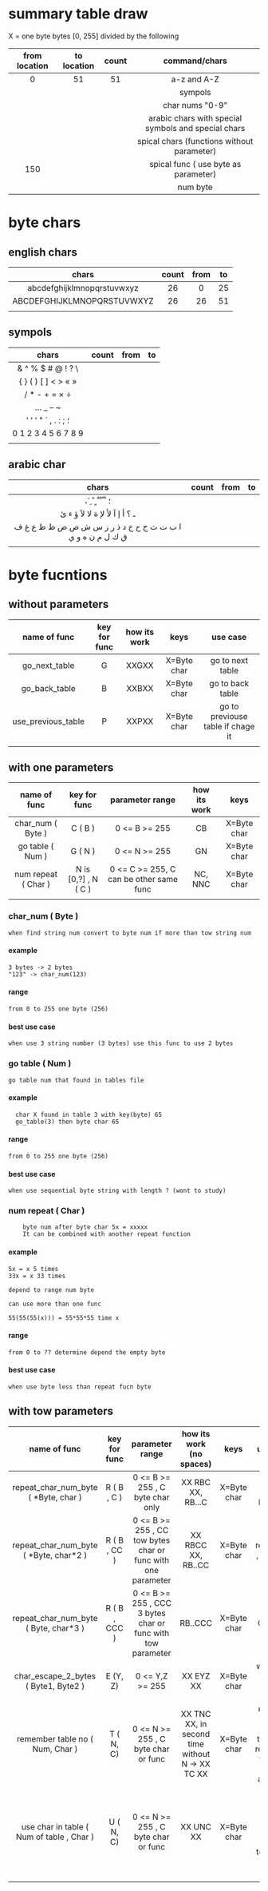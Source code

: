 # summary table draw
X = one byte 
bytes [0, 255] divided by the following

| from location | to location | count | command/chars                                       |
|:-------------:|:-----------:|:-----:|:---------------------------------------------------:|
| 0             | 51          | 51    | a-z and A-Z                                         |
|               |             |       | sympols                                             |
|               |             |       | char nums "0-9"                                     |
|               |             |       | arabic chars with special symbols and special chars |
|               |             |       | spical chars (functions without parameter)          |
| 150           |             |       | spical func ( use byte as parameter)                |
|               |             |       | num byte                                            |



# byte chars

##  english chars
| chars                      | count | from | to |
|:--------------------------:|:-----:|:----:|:--:|
| abcdefghijklmnopqrstuvwxyz | 26    | 0    | 25 |
| ABCDEFGHIJKLMNOPQRSTUVWXYZ | 26    | 26   | 51 |
|                            |       |      |    |

## sympols
| chars               | count | from | to |
|:-------------------:|:-----:|:----:|:--:|
| & ^ % $ # @ ! ? \   |       |      |    |
| { } ( ) [ ] < > « » |       |      |    |
| / * - + = × ÷       |       |      |    |
| … _ – ~             |       |      |    |
| ’ ‘ ' " ` , . : ; ؛ |       |      |    |
| 0 1 2 3 4 5 6 7 8 9 |       |      |    |
|                     |       |      |    |

## arabic char
| chars                                                     | count | from | to |
|:---------------------------------------------------------:|:-----:|:----:|:--:|
| ، َ  ِ  ً  ٍ  ُ  ٌ  ّ  ْ ؛                                |       |      |    |
| ـ ؟ أ إ آ ﻷ ﻹ ة ﻻ ﻵ ؤ ء ئ ||||
|  ا ب ت ث ج ح خ د ذ ر ز س ش ص ض ط ظ ع غ  ف ق ك ل م ن ه و ي |       |      |    |
|                                                           |       |      |    |

# byte fucntions

## without parameters
| name of func       | key for func | how its work | keys        | use case                           |
|:------------------:|:------------:|:------------:|:-----------:|:----------------------------------:|
| go_next_table      | G            | XXGXX        | X=Byte char | go to next table                   |
| go_back_table      | B            | XXBXX        | X=Byte char | go to back table                   |
| use_previous_table | P            | XXPXX        | X=Byte char | go to previouse table if chage it  |
|                    |              |              |             |                                    |

## with one parameters
| name of func        | key for func         | parameter range                         | how its work | keys        |
|:-------------------:|:--------------------:|:---------------------------------------:|:------------:|:-----------:|
| char_num ( Byte )   | C ( B )              | 0 <= B >= 255                           | CB           | X=Byte char |
| go table ( Num )    | G ( N )              | 0 <= N >= 255                           | GN           | X=Byte char |
| num repeat ( Char ) | N is [0,?] , N ( C ) | 0 <= C >= 255, C can be other same func | NC, NNC      | X=Byte char |
|                     |                      |                                         |              |             |
### char_num ( Byte ) 
    when find string num convert to byte num if more than tow string num
    
#### example
  
    3 bytes -> 2 bytes 
    "123" -> char_num(123)
     
#### range
    from 0 to 255 one byte (256)
    
#### best use case
    when use 3 string number (3 bytes) use this func to use 2 bytes 
           


### go table ( Num )
    go table num that found in tables file
    
#### example
      char X found in table 3 with key(byte) 65
      go_table(3) then byte char 65
    
#### range
    from 0 to 255 one byte (256)
    
#### best use case
    when use sequential byte string with length ? (wont to study)
   




### num repeat ( Char )
        byte num after byte char 5x = xxxxx
        It can be combined with another repeat function
        
#### example
    5x = x 5 times
    33x = x 33 times
    
    depend to range num byte
    
    can use more than one func 
    
    55(55(55(x))) = 55*55*55 time x 
  
#### range
    from 0 to ?? determine depend the empty byte
    
#### best use case
    when use byte less than repeat fucn byte
   
  




## with tow parameters
| name of func                              | key for func  | parameter range                                              | how its work (no spaces)                        | keys        | use case                                                              |
|:-----------------------------------------:|:-------------:|:------------------------------------------------------------:|:-----------------------------------------------:|:-----------:|:---------------------------------------------------------------------:|
| repeat_char_num_byte ( \*Byte, char )     | R ( B , C )   | 0 <= B >= 255 , C byte char only                             | XX RBC XX, RB...C                               | X=Byte char | repeat char C , B.. times                                             |
| repeat_char_num_byte ( \*Byte, char*2 )   | R ( B , CC )  | 0 <= B >= 255 , CC tow bytes char or func with one parameter | XX RBCC XX, RB..CC                              | X=Byte char | repeat CC , B.. times                                                 |
| repeat_char_num_byte ( Byte, char*3 )     | R ( B , CCC ) | 0 <= B >= 255 , CCC 3 bytes char or func with tow parameter  | RB..CCC                                         | X=Byte char | repeat CCC , B.. times                                                |
| char_escape_2_bytes ( Byte1, Byte2 )      | E (Y, Z)      | 0 <= Y,Z >= 255                                              | XX EYZ XX                                       | X=Byte char | when use unicode char (utf8)                                          |
| remember table no ( Num, Char )           | T ( N, C)     | 0 <= N >= 255 , C byte char or func                          | XX TNC XX, in second time without N -> XX TC XX | X=Byte char | use char from other table and remember the num of it to after use     |
| use char in table ( Num of table , Char ) | U ( N, C)     | 0 <= N >= 255 , C byte char or func                          | XX UNC XX                                       | X=Byte char | if found char in other table or can use escape tow bytes (same coast) |
|                                           |               |                                                              |                                                 |             |                                                                       |
